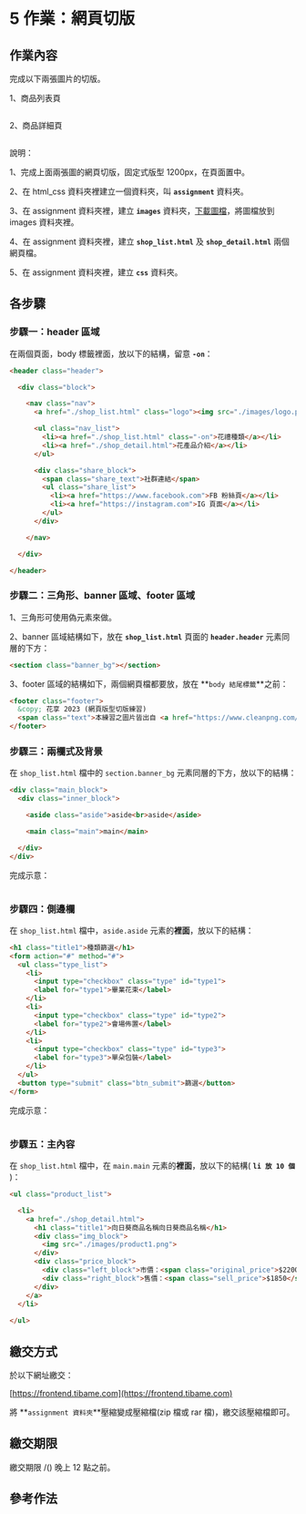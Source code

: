 # 5 作業：網頁切版

## 作業內容

完成以下兩張圖片的切版。

1、商品列表頁

<figure><img src=".gitbook/assets/固定式版型_商品列表頁.png" alt=""><figcaption></figcaption></figure>

2、商品詳細頁



<figure><img src=".gitbook/assets/固定式版型_商品詳細頁.png" alt=""><figcaption></figcaption></figure>



說明：

1、完成上面兩張圖的網頁切版，固定式版型 1200px，在頁面置中。

2、在 html\_css 資料夾裡建立一個資料夾，叫 **`assignment`** 資料夾。

3、在 assignment 資料夾裡，建立 **`images`** 資料夾，[下載圖檔](https://alldata.sgp1.digitaloceanspaces.com/sample/html\_css\_images.zip)，將圖檔放到 images 資料夾裡。

4、在 assignment 資料夾裡，建立 **`shop_list.html`** 及 **`shop_detail.html`** 兩個網頁檔。

5、在 assignment 資料夾裡，建立 **`css`** 資料夾。



## 各步驟

### 步驟一：header 區域

在兩個頁面，body 標籤裡面，放以下的結構，留意 **`-on`**：

```html
<header class="header">

  <div class="block">

    <nav class="nav">
      <a href="./shop_list.html" class="logo"><img src="./images/logo.png"></a>

      <ul class="nav_list">
        <li><a href="./shop_list.html" class="-on">花禮種類</a></li>
        <li><a href="./shop_detail.html">花產品介紹</a></li>
      </ul>

      <div class="share_block">
        <span class="share_text">社群連結</span>
        <ul class="share_list">
          <li><a href="https://www.facebook.com">FB 粉絲頁</a></li>
          <li><a href="https://instagram.com">IG 頁面</a></li>
        </ul>
      </div>

    </nav>

  </div>

</header>
```



### 步驟二：三角形、banner 區域、footer 區域

1、三角形可使用偽元素來做。



2、banner 區域結構如下，放在 **`shop_list.html`** 頁面的 **`header.header`** 元素同層的下方：

```html
<section class="banner_bg"></section>
```



3、footer 區域的結構如下，兩個網頁檔都要放，放在 **`body 結尾標籤`**之前：

```html
<footer class="footer">
  &copy; 花享 2023 (網頁版型切版練習)
  <span class="text">本練習之圖片皆出自 <a href="https://www.cleanpng.com/" target="_blank">CLEANPNG</a></span>
</footer>
```



### 步驟三：兩欄式及背景

在 `shop_list.html` 檔中的 `section.banner_bg` 元素同層的下方，放以下的結構：

```html
<div class="main_block">
  <div class="inner_block">

    <aside class="aside">aside<br>aside</aside>

    <main class="main">main</main>

  </div>
</div>
```

完成示意：

<figure><img src=".gitbook/assets/Screenshot 2023-08-26 at 10.38.02 AM.png" alt=""><figcaption></figcaption></figure>



### 步驟四：側邊欄

在 `shop_list.html` 檔中，`aside.aside` 元素的**裡面**，放以下的結構：

```html
<h1 class="title1">種類篩選</h1>
<form action="#" method="#">
  <ul class="type_list">
    <li>
      <input type="checkbox" class="type" id="type1">
      <label for="type1">畢業花束</label>
    </li>
    <li>
      <input type="checkbox" class="type" id="type2">
      <label for="type2">會場佈置</label>
    </li>
    <li>
      <input type="checkbox" class="type" id="type3">
      <label for="type3">單朵包裝</label>
    </li>
  </ul>
  <button type="submit" class="btn_submit">篩選</button>
</form>
```

完成示意：

<figure><img src=".gitbook/assets/aside_hint.png" alt=""><figcaption></figcaption></figure>



### 步驟五：主內容

在 `shop_list.html` 檔中，在 `main.main` 元素的**裡面**，放以下的結構( **`li 放 10 個`** )：

```html
<ul class="product_list">

  <li>
    <a href="./shop_detail.html">
      <h1 class="title1">向日葵商品名稱向日葵商品名稱</h1>
      <div class="img_block">
        <img src="./images/product1.png">
      </div>
      <div class="price_block">
        <div class="left_block">市價：<span class="original_price">$2200</span></div>
        <div class="right_block">售價：<span class="sell_price">$1850</span></div>
      </div>
    </a>
  </li>
  
</ul>
```





## 繳交方式

於以下網址繳交：

[https://frontend.tibame.com](https://frontend.tibame.com)

將 **`assignment 資料夾`**壓縮變成壓縮檔(zip 檔或 rar 檔)，繳交該壓縮檔即可。



## 繳交期限

繳交期限 /() 晚上 12 點之前。



## 參考作法

